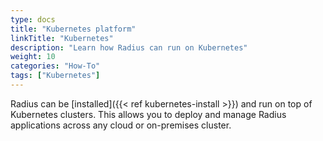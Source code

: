 ```yaml
---
type: docs
title: "Kubernetes platform"
linkTitle: "Kubernetes"
description: "Learn how Radius can run on Kubernetes"
weight: 10
categories: "How-To"
tags: ["Kubernetes"]
---
```


Radius can be [installed]({{< ref kubernetes-install >}}) and run on top of Kubernetes clusters. This allows you to deploy and manage Radius applications across any cloud or on-premises cluster.
